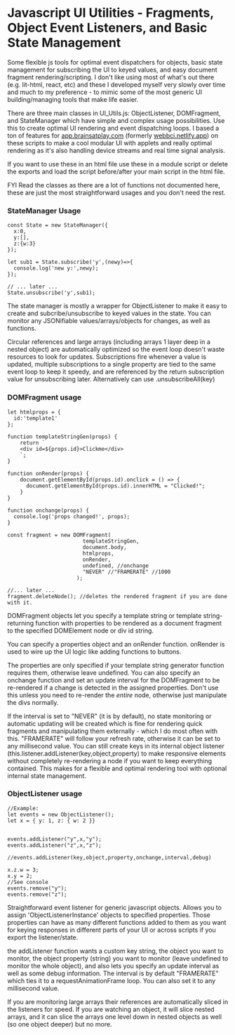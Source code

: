 # Javascript UI Utilities - Fragments, Object Event Listeners, and Basic State Management
Some flexible js tools for optimal event dispatchers for objects, basic state management for subscribing the UI to keyed values, and easy document fragment rendering/scripting. I don't like using most of what's out there (e.g. lit-html, react, etc) and these I developed myself very slowly over time and much to my preference - to mimic some of the most generic UI building/managing tools that make life easier.

There are three main classes in UI_Utils.js: ObjectListener, DOMFragment, and StateManager which have simple and complex usage possibilities. Use this to create optimal UI rendering and event dispatching loops. I based a ton of features for [app.brainsatplay.com](app.brainsatplay.com) (formerly [webbci.netlify.app](webbci.netlify.app)) on these scripts to make a cool modular UI with applets and really optimal rendering as it's also handling device streams and real time signal analysis.

If you want to use these in an html file use these in a module script or delete the exports and load the script before/after your main script in the html file.

FYI Read the classes as there are a lot of functions not documented here, these are just the most straightforward usages and you don't need the rest.

### StateManager Usage
```
const State = new StateManager({
  x:0,
  y:[],
  z:{w:3}
});

let sub1 = State.subscribe('y',(newy)=>{
  console.log('new y:',newy);
});

// ... later ...   
State.unsubscribe('y',sub1);
```
The state manager is mostly a wrapper for ObjectListener to make it easy to create and subcribe/unsubscribe to keyed values in the state. You can monitor any JSONifiable values/arrays/objects for changes, as well as functions. 

Circular references and large arrays (including arrays 1 layer deep in a nested object) are automatically optimized so the event loop doesn't waste resources to look for updates. Subscriptions fire whenever a value is updated, multiple subscriptions to a single property are tied to the same event loop to keep it speedy, and are referenced by the return subscription value for unsubscribing later. Alternatively can use .unsubscribeAll(key)

### DOMFragment usage
```
let htmlprops = {
  id:'template1'
};

function templateStringGen(props) {
    return `
    <div id=${props.id}>Clickme</div>
    `;
}

function onRender(props) {
    document.getElementById(props.id).onclick = () => { 
      document.getElementById(props.id).innerHTML = "Clicked!"; 
    }
}

function onchange(props) {
  console.log('props changed!', props);
}

const fragment = new DOMFragment(
                        templateStringGen,
                        document.body,
                        htmlprops,
                        onRender,
                        undefined, //onchange
                        "NEVER" //"FRAMERATE" //1000
                      ); 
                      
//... later ...
fragment.deleteNode(); //deletes the rendered fragment if you are done with it.

```
DOMFragment objects let you specify a template string or template string-returning function with properties to be rendered as a document fragment to the specified DOMElement node or div id string. 

You can specify a properties object and an onRender function. onRender is used to wire up the UI logic like adding functions to buttons. 

The properties are only specified if your template string generator function requires them, otherwise leave undefined. You can also specify an onchange function and set an update interval for the DOMFragment to be re-rendered if a change is detected in the assigned properties. Don't use this unless you need to re-render the *entire* node, otherwise just manipulate the divs normally.

If the interval is set to "NEVER" (it is by default), no state monitoring or automatic updating will be created which is fine for rendering quick fragments and manipulating them externally - which I do most often with this. "FRAMERATE" will follow your refresh rate, otherwise it can be set to any millisecond value. You can still create keys in its internal object listener (this.listener.addListener(key,object,property) to make responsive elements without completely re-rendering a node if you want to keep everything contained. This makes for a flexible and optimal rendering tool with optional internal state management.

### ObjectListener usage
```
//Example:
let events = new ObjectListener();
let x = { y: 1, z: { w: 2 }}


events.addListener("y",x,"y");
events.addListener("z",x,"z");

//events.addListener(key,object,property,onchange,interval,debug)

x.z.w = 3;
x.y = 2;
//See console
events.remove("y");
events.remove("z");

```

Straightforward event listener for generic javascript objects. Allows you to assign 'ObjectListenerInstance'  objects to specified properties. Those properties can have as many different functions added to them as you want for keying responses in different parts of your UI or across scripts if you export the listener/state.

the addListener function wants a custom key string, the object you want to monitor, the object property (string) you want to monitor (leave undefined to monitor the whole object), and also lets you specify an update interval as well as some debug information. The interval is by default "FRAMERATE" which ties it to a requestAnimationFrame loop. You can also set it to any millisecond value.

If you are monitoring large arrays their references are automatically sliced in the listeners for speed. If you are watching an object, it will slice nested arrays, and it can slice the arrays one level down in nested objects as well (so one object deeper) but no more.



